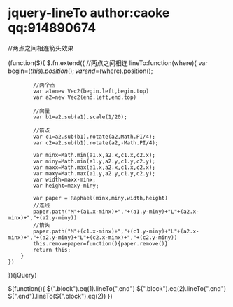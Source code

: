 jquery-lineTo author:caoke qq:914890674
=============

//两点之间相连箭头效果

(function($){
  $.fn.extend({
		//两点之间相连
		lineTo:function(where){
			var begin=$(this).position();
			var end=$(where).position();
			
			//两个点
			var a1=new Vec2(begin.left,begin.top)
			var a2=new Vec2(end.left,end.top)
			
			//向量
			var b1=a2.sub(a1).scale(1/20);
			
			//箭点
			var c1=a2.sub(b1).rotate(a2,Math.PI/4);
			var c2=a2.sub(b1).rotate(a2,-Math.PI/4);
			
			var minx=Math.min(a1.x,a2.x,c1.x,c2.x);
			var miny=Math.min(a1.y,a2.y,c1.y,c2.y);
			var maxx=Math.max(a1.x,a2.x,c1.x,c2.x);
			var maxy=Math.max(a1.y,a2.y,c1.y,c2.y);
			var width=maxx-minx;
			var height=maxy-miny;
			
			var paper = Raphael(minx,miny,width,height)
			//连线
			paper.path("M"+(a1.x-minx)+","+(a1.y-miny)+"L"+(a2.x-minx)+","+(a2.y-miny))
			//箭头
			paper.path("M"+(c1.x-minx)+","+(c1.y-miny)+"L"+(a2.x-minx)+","+(a2.y-miny)+"L"+(c2.x-minx)+","+(c2.y-miny))
			this.removepaper=function(){paper.remove()}
			return this;
		}
	})
})(jQuery)

$(function(){
	$(".block").eq(1).lineTo(".end")
	$(".block").eq(2).lineTo(".end")
	$(".end").lineTo($(".block").eq(2))
})
	
